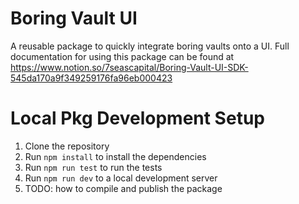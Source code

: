 # Boring Vault UI
A reusable package to quickly integrate boring vaults onto a UI.
Full documentation for using this package can be found at https://www.notion.so/7seascapital/Boring-Vault-UI-SDK-545da170a9f349259176fa96eb000423

# Local Pkg Development Setup
1. Clone the repository
2. Run `npm install` to install the dependencies
3. Run `npm run test` to run the tests
4. Run `npm run dev` to a local development server
5. TODO: how to compile and publish the package
